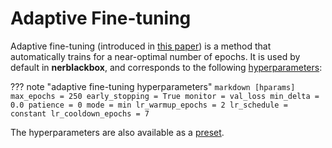 # Adaptive Fine-tuning

Adaptive fine-tuning (introduced in [this paper](https://arxiv.org/abs/2202.02617)) is a method that automatically trains for a near-optimal number of epochs.
It is used by default in **nerblackbox**, and corresponds to the 
following [hyperparameters](../../usage/parameters/#4-hyperparameters):

??? note "adaptive fine-tuning hyperparameters"
    ``` markdown
    [hparams]
    max_epochs = 250
    early_stopping = True
    monitor = val_loss
    min_delta = 0.0
    patience = 0
    mode = min
    lr_warmup_epochs = 2
    lr_schedule = constant
    lr_cooldown_epochs = 7
    ```

The hyperparameters are also available as a [preset](../../usage/parameters/#presets).




